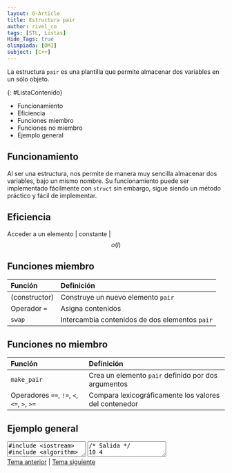 ```yaml
---
layout: G-Article
title: Estructura pair
author: rivel_co
tags: [STL, Listas]
Hide_Tags: true
olimpiada: [OMI]
subject: [C++]
---
```


La estructura `pair` es una plantilla que permite almacenar dos variables en un sólo objeto.

{: #ListaContenido}
- Funcionamiento
- Eficiencia
- Funciones miembro
- Funciones no miembro
- Ejemplo general

## Funcionamiento

Al ser una estructura, nos permite de manera muy sencilla almacenar dos variables, bajo un mismo nombre. Su funcionamiento puede ser implementado fácilmente con `struct` sin embargo, sigue siendo un método práctico y fácil de implementar.

## Eficiencia

Acceder a un elemento | constante | $$ o(l) $$

## Funciones miembro

| Función			| Definición												|
|:------------------|:----------------------------------------------------------|
| (constructor) 	| Construye un nuevo elemento `pair`						|
| Operador `=`		| Asigna contenidos 										|
| `swap`			| Intercambia contenidos de dos elementos `pair`			|

## Funciones no miembro

| Función			| Definición												|
|:------------------|:----------------------------------------------------------|
| `make_pair`		| Crea un elemento `pair` definido por dos argumentos		|
| Operadores `==`, `!=`, `<`, `<=`, `>`, `>=` | Compara lexicográficamente los valores del contenedor |

## Ejemplo general

<textarea class="cpp">
#include &lt;iostream&gt;
#include &lt;algorithm&gt; // Librería
using namespace std;

int main(){

	pair<int, int> dupla;

	dupla.first = 4;
	dupla.second = 10;

	cout << dupla.second << " " << dupla.first << '\n';

	pair<int, char> otro;

	otro.first = 89;
	otro.second = 'T';

	cout << otro.first << " " << otro.second << '\n';
	
	return 0;
}</textarea>

<textarea class="output">
/* Salida */
10 4
89 T</textarea>

<div class="Nav">
	<a href="{{ site.baseurl }}/C++/Estructuras/STL/List/" title="List STL &vert; #iP Code">Tema anterior</a> | <a href="{{ site.baseurl }}/C++/Estructuras/Grafos/" title="Grafos &vert; #iP Code">Tema siguiente</a>
</div>